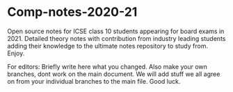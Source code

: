 # Comp-notes-2020-21
Open source notes for ICSE class 10 students appearing for board exams in 2021. Detailed theory notes with contribution from industry leading students adding their knowledge to the ultimate notes repository to study from. Enjoy.

For editors:
Briefly write here what you changed.
Also make your own branches, dont work on the main document. We will add stuff we all agree on from your individual branches to the main file.
Good luck.

